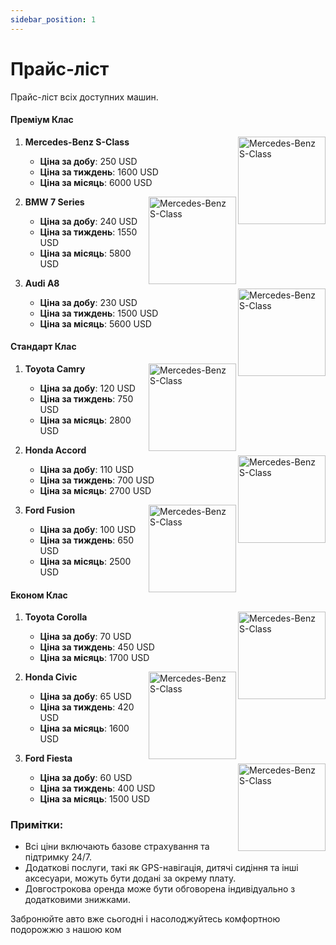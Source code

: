```yaml
---
sidebar_position: 1
---
```


# Прайс-ліст

Прайс-ліст всіх доступних машин.

#### Преміум Клас

1. **Mercedes-Benz S-Class**
   <img src="https://img.mercedes-benz-kiev.com/data/purchase/s-class-limousine/0352600312/mercedes-benz-s-class-limousine-1.jpg" alt="Mercedes-Benz S-Class" width="140" align="right"/>
    - **Ціна за добу**: 250 USD
    - **Ціна за тиждень**: 1600 USD
    - **Ціна за місяць**: 6000 USD

2. **BMW 7 Series**
   <img src="https://upload.wikimedia.org/wikipedia/commons/thumb/9/97/BMW_730d_%28G11%2C_Facelift%29_%E2%80%93_f_16012021.jpg/1200px-BMW_730d_%28G11%2C_Facelift%29_%E2%80%93_f_16012021.jpg" alt="Mercedes-Benz S-Class" width="140" align="right"/>
    - **Ціна за добу**: 240 USD
    - **Ціна за тиждень**: 1550 USD
    - **Ціна за місяць**: 5800 USD

3. **Audi A8**
   <img src="https://upload.wikimedia.org/wikipedia/commons/thumb/3/31/2018_Audi_A8_50_TDi_Quattro_Automatic_3.0.jpg/1200px-2018_Audi_A8_50_TDi_Quattro_Automatic_3.0.jpg" alt="Mercedes-Benz S-Class" width="140" align="right"/>
    - **Ціна за добу**: 230 USD
    - **Ціна за тиждень**: 1500 USD
    - **Ціна за місяць**: 5600 USD

#### Стандарт Клас

1. **Toyota Camry**
   <img src="https://upload.wikimedia.org/wikipedia/commons/f/fd/2025_Toyota_Camry_Hybrid_XSE_%28United_States%29_front_view.png" alt="Mercedes-Benz S-Class" width="140" align="right"/>
    - **Ціна за добу**: 120 USD
    - **Ціна за тиждень**: 750 USD
    - **Ціна за місяць**: 2800 USD

2. **Honda Accord**
   <img src="https://upload.wikimedia.org/wikipedia/commons/thumb/2/27/Honda_Accord_%28CV3%29_EX_eHEV%2C_2021%2C_front.jpg/280px-Honda_Accord_%28CV3%29_EX_eHEV%2C_2021%2C_front.jpg" alt="Mercedes-Benz S-Class" width="140" align="right"/>
    - **Ціна за добу**: 110 USD
    - **Ціна за тиждень**: 700 USD
    - **Ціна за місяць**: 2700 USD

3. **Ford Fusion**
   <img src="https://upload.wikimedia.org/wikipedia/commons/5/59/2019_Ford_Fusion_%282nd_generation%29_IMG_6001.jpg" alt="Mercedes-Benz S-Class" width="140" align="right"/>
    - **Ціна за добу**: 100 USD
    - **Ціна за тиждень**: 650 USD
    - **Ціна за місяць**: 2500 USD

#### Економ Клас

1. **Toyota Corolla**
   <img src="https://i.infocar.ua/i/2/925/86019/1920x.jpg" alt="Mercedes-Benz S-Class" width="140" align="right"/>
    - **Ціна за добу**: 70 USD
    - **Ціна за тиждень**: 450 USD
    - **Ціна за місяць**: 1700 USD

2. **Honda Civic**
   <img src="https://cdn.riastatic.com/photosnewr/ria/news_common/novyj-khetchbek-honda-civic-kakim-stanet-evropeec__254299-1680x0.jpg" alt="Mercedes-Benz S-Class" width="140" align="right"/>
    - **Ціна за добу**: 65 USD
    - **Ціна за тиждень**: 420 USD
    - **Ціна за місяць**: 1600 USD

3. **Ford Fiesta**
   <img src="https://upload.wikimedia.org/wikipedia/commons/thumb/a/a7/Ford_Fiesta_ST-Line_%28VII%2C_Facelift%29_%E2%80%93_f_30012023.jpg/300px-Ford_Fiesta_ST-Line_%28VII%2C_Facelift%29_%E2%80%93_f_30012023.jpg" alt="Mercedes-Benz S-Class" width="140" align="right"/>
    - **Ціна за добу**: 60 USD
    - **Ціна за тиждень**: 400 USD
    - **Ціна за місяць**: 1500 USD

### Примітки:
- Всі ціни включають базове страхування та підтримку 24/7.
- Додаткові послуги, такі як GPS-навігація, дитячі сидіння та інші аксесуари, можуть бути додані за окрему плату.
- Довгострокова оренда може бути обговорена індивідуально з додатковими знижками.

Забронюйте авто вже сьогодні і насолоджуйтесь комфортною подорожжю з нашою ком
